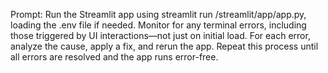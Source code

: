 Prompt:
Run the Streamlit app using streamlit run /streamlit/app/app.py, loading the .env file if needed. Monitor for any terminal errors, including those triggered by UI interactions—not just on initial load. For each error, analyze the cause, apply a fix, and rerun the app. Repeat this process until all errors are resolved and the app runs error-free.